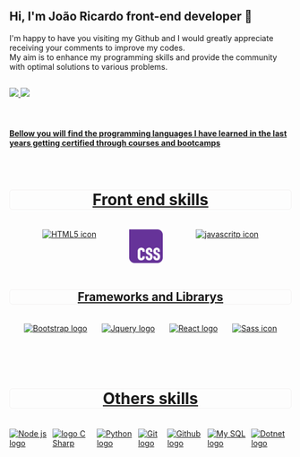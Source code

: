 ## Hi, I'm João Ricardo front-end developer 👋

I'm happy to have you visiting my Github and I would greatly appreciate receiving your comments to improve my codes.
<br>
My aim is to enhance my programming skills and provide the community with optimal solutions to various problems.

##
<div>
  <a href="https://github.com/Ricardo-Forttunato">
  <img height="200em" src="https://github-readme-stats.vercel.app/api?username=Ricardo-Forttunato&show_icons=true&theme=swift">
  <img height="200em" src="https://github-readme-stats.vercel.app/api/top-langs?username=Ricardo-Forttunato&layout=donut&langs=count=16&show_icons=true&theme=swift">
  </div><br>
    
  <br>
    
<h4>Bellow you will find the programming languages I have learned in the last years getting certified through courses and bootcamps</h4>

<div style="display: inline_block"><br>
  <h1 style="display:flex; justify-content: space-evenly; border: 1px solid rgb(243, 242, 242); border-radius:5px;">Front end skills</h1>
  <br>
  <div style="display:flex; justify-content:space-evenly;">
    <img height="60em" alt="HTML5 icon" src="https://cdn.jsdelivr.net/gh/devicons/devicon@latest/icons/html5/html5-plain-wordmark.svg"/>
    <img height="60em" alt="CSS3 icon" src="https://raw.githubusercontent.com/CSS-Next/logo.css/refs/heads/main/primary/css.webp"/>
    <img height="60em" alt=" javascritp icon" src="https://cdn.jsdelivr.net/gh/devicons/devicon@latest/icons/javascript/javascript-original.svg"/>
  </div>
  <br>
  <h2 style="display:flex; justify-content: space-evenly;border: 1px solid rgb(243, 242, 242); border-radius:5px;">Frameworks and Librarys</h2>
  <br>
  <div style="display:flex; justify-content: space-evenly;">
    <img height="60em" alt=" Bootstrap logo " src="https://cdn.jsdelivr.net/gh/devicons/devicon@latest/icons/bootstrap/bootstrap-original.svg"/>
    <img height="60em" alt=" Jquery logo " src="https://cdn.jsdelivr.net/gh/devicons/devicon@latest/icons/jquery/jquery-plain-wordmark.svg"/>
    <img height="60em" alt="React logo" src="https://cdn.jsdelivr.net/gh/devicons/devicon@latest/icons/react/react-original-wordmark.svg"/>
    <img height="60em" alt=" Sass icon" src="https://cdn.jsdelivr.net/gh/devicons/devicon@latest/icons/sass/sass-original.svg" />
  </div>
  <br>
  <h1 style="display:flex; justify-content: space-evenly;border: 1px solid rgb(243, 242, 242); border-radius:5px;">Others skills</h1>
  <br>
  <div style="display:flex; justify-content: space-evenly;">
    <img height="60em" alt=" Node js logo" src="https://cdn.jsdelivr.net/gh/devicons/devicon@latest/icons/nodejs/nodejs-original.svg"/>
    <img height="60em" alt="logo C Sharp " src="https://cdn.jsdelivr.net/gh/devicons/devicon@latest/icons/csharp/csharp-original.svg"/>
    <img height="60em" alt="Python logo" src="https://cdn.jsdelivr.net/gh/devicons/devicon@latest/icons/python/python-original.svg"/>
    <img height="60em" alt="Git logo" src="https://cdn.jsdelivr.net/gh/devicons/devicon@latest/icons/git/git-original.svg"/>
    <img height="60em" alt="Github logo" src="https://cdn.jsdelivr.net/gh/devicons/devicon@latest/icons/githubcodespaces/githubcodespaces-original.svg"/>
    <img height="60em" alt="My SQL logo" src="https://cdn.jsdelivr.net/gh/devicons/devicon@latest/icons/mysql/mysql-original-wordmark.svg"/>
    <img height="60em" alt="Dotnet logo" src="https://cdn.jsdelivr.net/gh/devicons/devicon@latest/icons/dot-net/dot-net-plain-wordmark.svg"/>
  </div>
